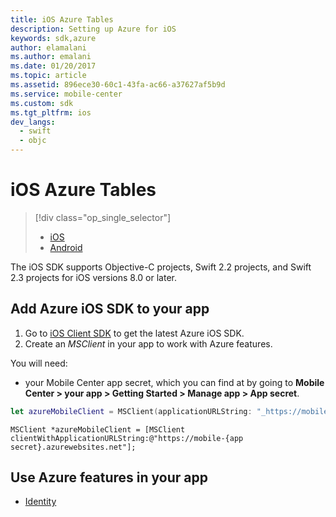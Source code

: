 ```yaml
---
title: iOS Azure Tables
description: Setting up Azure for iOS
keywords: sdk,azure
author: elamalani
ms.author: emalani
ms.date: 01/20/2017
ms.topic: article
ms.assetid: 896ece30-60c1-43fa-ac66-a37627af5b9d
ms.service: mobile-center
ms.custom: sdk
ms.tgt_pltfrm: ios
dev_langs:
  - swift
  - objc
---
```


# iOS Azure Tables

> [!div class="op_single_selector"]
> * [iOS](ios.md)
> * [Android](android.md)

The iOS SDK supports Objective-C projects, Swift 2.2 projects, and Swift 2.3 projects for iOS versions 8.0 or later.

## Add Azure iOS SDK to your app
1. Go to [iOS Client SDK] to get the latest Azure iOS SDK.
2. Create an _MSClient_ in your app to work with Azure features.

You will need:
* your Mobile Center app secret, which you can find at by going to **Mobile Center > your app > Getting Started > Manage app > App secret**.

```swift
let azureMobileClient = MSClient(applicationURLString: "_https://mobile-{app secret}.azurewebsites.net_")
```
```objc
MSClient *azureMobileClient = [MSClient clientWithApplicationURLString:@"https://mobile-{app secret}.azurewebsites.net"];
```


## Use Azure features in your app
* [Identity]

[iOS Client SDK]: https://github.com/Azure/azure-mobile-apps-ios-client/blob/master/README.md#ios-client-sdk
[Identity]: ~/sdk/azure/identity/ios.md
